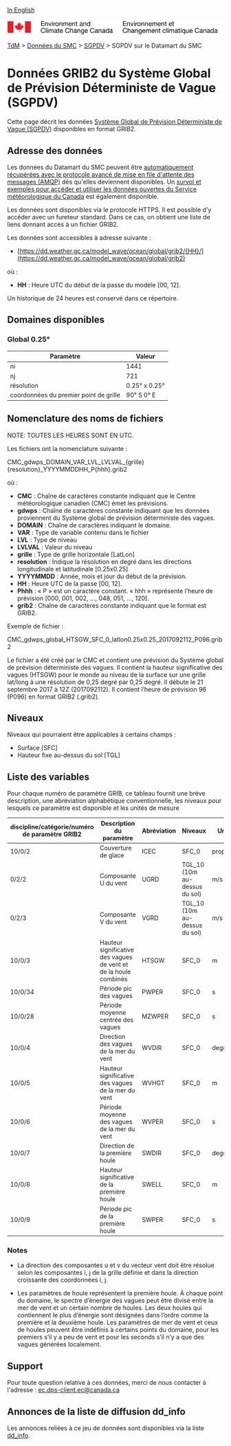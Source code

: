 [In English](readme_gdwps-datamart_en.md)

![ECCC logo](../../img_eccc-logo.png)

[TdM](../../readme_fr.md) > [Données du SMC](../readme_fr.md) > [SGPDV](readme_gdwps_fr.md) > SGPDV sur le Datamart du SMC

# Données GRIB2 du Système Global de Prévision Déterministe de Vague (SGPDV)

Cette page décrit les données [Système Global de Prévision Déterministe de Vague (SGPDV)](readme_gdwps_fr.md) disponibles en format GRIB2.

## Adresse des données 

Les données du Datamart du SMC peuvent être [automatiquement récupérées avec le protocole avancé de mise en file d'attente des messages (AMQP)](../../msc-datamart/amqp_fr.md) dès qu'elles deviennent disponibles. Un [survol et exemples pour accéder et utiliser les données ouvertes du Service météorologique du Canada](../../usage/readme_fr.md) est également disponible.

Les données sont disponibles via le protocole HTTPS. Il est possible d’y accéder avec un fureteur standard. Dans ce cas, on obtient une liste de liens donnant accès à un fichier GRIB2.

Les données sont accessibles à adresse suivante :

* [https://dd.weather.gc.ca/model_wave/ocean/global/grib2/{HH}/](https://dd.weather.gc.ca/model_wave/ocean/global/grib2)

où :

* __HH__ : Heure UTC du début de la passe du modèle [00, 12].

Un historique de 24 heures est conservé dans ce répertoire.

## Domaines disponibles

### Global 0.25°

| Paramètre | Valeur |
| ------ | ------ |
| ni | 1441 |
| nj | 721 | 
| résolution | 0.25° x 0.25° |
| coordonnées du premier point de grille | 90° S  0° E | 

## Nomenclature des noms de fichiers 

NOTE: TOUTES LES HEURES SONT EN UTC.

Les fichiers ont la nomenclature suivante :

CMC_gdwps_DOMAIN_VAR_LVL_LVLVAL_{grille}{resolution}_YYYYMMDDHH_P{hhh}.grib2

où :

* __CMC__ : Chaîne de caractères constante indiquant que le Centre météorologique canadien (CMC) émet les prévisions.
* __gdwps__ : Chaîne de caractères constante indiquant que les données proviennent du Système global de prévision déterministe des vagues.
* __DOMAIN__ : Chaîne de caractères indiquant le domaine.
* __VAR__ : Type de variable contenu dans le fichier
* __LVL__ : Type de niveau
* __LVLVAL__ : Valeur du niveau
* __grille__ : Type de grille horizontale [LatLon]
* __resolution__ : Indique la résolution en degré dans les directions longitudinale et latitudinale [0.25x0.25]
* __YYYYMMDD__ : Année, mois et jour du début de la prévision.
* __HH__ : Heure UTC de la passe [00, 12].
* __Phhh__ : « P » est un caractère constant. « hhh » représente l’heure de prévision [000, 001, 002, ..., 048, 051, ..., 120].
* __grib2__ : Chaîne de caractères constante indiquant que le format est GRIB2.

Exemple de fichier :

CMC_gdwps_global_HTSGW_SFC_0_latlon0.25x0.25_2017092112_P096.grib2

Le fichier a été créé par le CMC et contient une prévision du Système global de prévision déterministe des vagues. Il contient la hauteur significative des vagues (HTSGW) pour le monde au niveau de la surface sur une grille lat/long à une résolution de 0,25 degré par 0,25 degré. Il débute le 21 septembre 2017 à 12Z (2017092112). Il contient l’heure de prévision 96 (P096) en format GRIB2 (.grib2).

## Niveaux

Niveaux qui pourraient être applicables à certains champs :

* Surface [SFC]
* Hauteur fixe au-dessus du sol [TGL]

## Liste des variables

Pour chaque numéro de paramètre GRIB, ce tableau fournit une brève description, une abréviation alphabétique conventionnelle, les niveaux pour lesquels ce paramètre est disponible et les unités de mesure

|discipline/catégorie/numéro de paramètre GRIB2 |	Description du paramètre            |	Abréviation 	         | Niveaux       |	Unités       |
|-----------------------------------------------|---------------------------------------|----------------------------|---------------|---------------|
|10/0/2 |       Couverture de glace | ICEC | SFC_0 	     | proportion    |
|0/2/2 |        Composante U du vent | UGRD | TGL_10 (10m au-dessus du sol) 	|m/s|
|0/2/3 |	Composante V du vent |	VGRD |	TGL_10 (10m au-dessus du sol) |	m/s |
|10/0/3 |	Hauteur significative des vagues de vent et de la houle combinés |	HTSGW |	SFC_0 |	m |
|10/0/34 |	Période pic des vagues |	PWPER |	SFC_0 |	s |
|10/0/28 |	Période moyenne centrée des vagues |	MZWPER |	SFC_0 |	s |
|10/0/4 |	Direction des vagues de la mer du vent |	WVDIR |	SFC_0 |	degré vrai |
|10/0/5 |	Hauteur significative des vagues de la mer du vent |	WVHGT |	SFC_0 |	m |
|10/0/6 |	Période moyenne des vagues de la mer du vent |	WVPER |	SFC_0 |	s |
|10/0/7 |	Direction de la première houle |	SWDIR |	SFC_0 |	degré vrai |
|10/0/8 |	Hauteur significative de la première houle |	SWELL |	SFC_0 |	m |
|10/0/9 |	Période pic de la première houle |	SWPER |	SFC_0 |	s |

### Notes

* La direction des composantes u et v du vecteur vent doit être résolue selon les composantes i, j de la grille définie et dans la direction croissante des coordonnées i, j.

* Les paramètres de houle représentent la première houle. À chaque point du domaine, le spectre d’énergie des vagues peut être divisé entre la mer de vent et un certain nombre de houles. Les deux houles qui contiennent le plus d’énergie sont désignées dans l’ordre comme la première et la deuxième houle. Les paramètres de mer de vent et ceux de houles peuvent être indéfinis à certains points du domaine, pour les premiers s’il y a peu de vent et pour les seconds s’il n’y a que des vagues générées localement.

## Support

Pour toute question relative à ces données, merci de nous contacter à l'adresse : [ec.dps-client.ec@canada.ca](mailto:ec.dps-client.ec@canada.ca)

## Annonces de la liste de diffusion dd_info 

Les annonces reliées à ce jeu de données sont disponibles via la liste [dd_info](https://lists.ec.gc.ca/cgi-bin/mailman/listinfo/dd_info).




